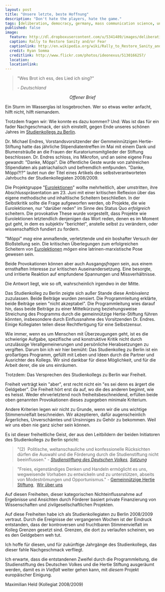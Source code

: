 ```yaml
---
layout: post
title: "Unsere letzte, beste Hoffnung"
description: "Don't hate the players, hate the game."
tags: [deliberation, democracy, germany, mass communication science, united states]
published: false
image:
  feature: http://dl.dropboxusercontent.com/u/5341489/images/deliberative-democracy-now-crop.jpg
  caption: Rally to Restore Sanity and/or Fear
  captionlink: http://en.wikipedia.org/wiki/Rally_to_Restore_Sanity_and/or_Fear
  credit: Ryan Somma
  creditlink: http://www.flickr.com/photos/ideonexus/5130166257/
  location: 
  locationlink:
---
```


<blockquote>"Wes Brot ich ess, des Lied ich sing?"

<em>- Deutschland</em></blockquote>
<p style="text-align: center;"><em>Offener Brief</em></p>
Ein Sturm im Wasserglas ist losgebrochen. Wer so etwas weiter anfacht, hilft nicht, hilft niemandem.

Trotzdem fragen wir: Wie konnte es dazu kommen? Und: Was ist das für ein fader Nachgeschmack, der sich einstellt, gegen Ende unseres schönen Jahres im <a href="http://www.studienkolleg-zu-berlin.de" target="_blank">Studienkollegs zu Berlin</a>.

Dr. Michael Endres, Vorstandsvorsitzender der Gemmeinnützigen Hertie-Stiftung hatte das jährliche Stipendiatentreffen im Mai mit einem Dank und Blumensträuße an die Frauen der Kuratoriumsmitglieder der Stiftung beschlossen. Dr. Endres schloss, ins Mikrofon, und an seine eigene Frau gewandt: "Danke, Möppi". Die öffentliche Geste wurde von zahlreichen Stipendiaten als patriachalisch und befremdlich emfpunden. "Danke, Möppi?!?" lautet nun der Titel eines Artikels des selbstverantworteten Jahrbuchs der Studienkollegiaten 2008/2009.

Die Projektgruppe "<a href="http://www.eurolektionen.de">Eurolektionen</a>" wollte mehrheitlich, aber umstritten, ihre Abschlusspräsentation am 23. Juni mit einer kritischen Reflexion über das eigene methodische und inhaltlische Scheitern beschließen. In der Selbstkritik sollte die Frage aufgeworfen werden, ob Projekte, die wie Eurolektionen, nur "darüber reden" im Sinne des Status Quo <em>erfolgreich</em> scheitern. Die provokative These wurde vorgestellt, dass Projekte wie Eurolektionen letztendlich denjenigen das Wort reden, denen es im Moment gut geht, in dem es subjektiv "berichtet", anstelle selbst zu verändern, oder wissenschaftlich fundiert zu fordern.

"Möppi" <em>mag</em> eine anmaßende, verletztende und ein boshafter Versuch der Bloßstellung sein. Die kritischen Überlegungen zum erfolgreichen Scheitern von <a href="www.eurolektionen.de" target="_blank">Eurolektionen</a> <em>mögen</em> eine latrinen-marxistische Pose gewesen sein.

Beide Provokationen können aber auch Ausgangs<em>fragen</em> sein, aus einem ernsthaften Interesse zur kritischen Auseinandersetzung. Eine besorgte, und irritierte Reaktion auf empfundene Spannungen und Missverhältnisse.

Die Antwort liegt, wie so oft, wahrscheinlich irgendwo in der Mitte.

Das Studienkolleg zu Berlin zeigte sich außer Stande diese Ambivalenz zuzulassen. Beide Beiträge wurden zensiert. Die Programmleitung erklärte, beide Beiträge seien "nicht akzeptabel". Die Programmleitung wies darauf hin, dass beide Beiträge zu einer Mittelkürzung beziehungsweise Streichung des Programms durch die gemeinnützige Hertie-Stiftung führen könnten, insbesondere durch Einflussnahme des Vorsitzenden Dr. Endres. Einige Kollegiaten teilen diese Rechtfertigung für eine Selbstzensur.

Wie immer, wenn es um Menschen mit Überzeugungen geht, ist es die schwierige Aufgabe, spezifische und konstruktive Kritik nicht durch unzulässige Verallgemeinerungen und persönliche Herabsetzungen zu vergiften. Darum bin ich wir hier bemüht: Das Studienkolleg zu Berlin ist ein großartiges Programm, gefüllt mit Leben und Ideen durch die Partner und Ausrichter des Kollegs. Wir sind dankbar für diese Möglichkeit, und für die Arbeit derer, die sie uns einräumen.

Trotzdem: Das Versprechen des Studienkollegs zu Berlin war Freiheit.

Freiheit verträgt kein "aber", erst recht nicht ein "es sei denn es ärgert die Geldgeber". Die Freiheit hört erst da auf, wo die des anderen beginnt, wie es heisst. Weder ehrverletztend noch freiheitsbeschneidend, erfüllen beide oben genannten Provokationen dieses zugegeben minimale Kriterium.

Andere Kriterien legen wir nicht zu Grunde, wenn wir die uns wichtige Stimmenvielfalt beschneiden. Wir akzeptieren, dafür augenscheinlich Ärgerliches, Unverschämtes und Unsinniges zu Gehör zu bekommen. Weil wir uns eben nie ganz sicher sein können.

Es ist dieser freiheitliche Geist, der aus den Leitbildern der beiden Initiatoren des Studienkollegs zu Berlin spricht:
<blockquote>"(2)  Politische, weltanschauliche und konfessionelle Rücksichten dürfen die Auswahl und die Förderung durch die Studienstiftung nicht beeinflussen."
<em>- <a href="http://www.studienstiftung.de" target="_blank">Studienstiftung des Deutschen Volkes</a>, <a href="http://www.studienstiftung.de/satzung.html?&amp;user_config[cmd]=showDetails&amp;cHash=22c5d66694" target="_blank">Satzung</a></em></blockquote>
<blockquote>"Freies, eigenständiges Denken und Handeln ermöglicht es uns, wegweisende Vorhaben zu entwickeln und zu unterstützen, abseits von Modeströmungen und Opportunismus."
- <a href="http://www.ghst.de" target="_blank">Gemeinnützige Hertie Stiftung</a>,  <a href="http://www.ghst.de/index.php?c=1&amp;c2=2&amp;sid=" target="_blank">Wir über uns</a></blockquote>
Auf diesen Freiheiten, dieser kategorischen Nichteinflussnahme auf Ergebnisse und Ansichten durch Förderer basiert private Finanzierung von Wissenschaften und zivilgesellschaftlichen Projekten.

Auf diese Freiheiten habe ich als Studienkollegiaten zu Berlin 2008/2009 vertraut. Durch die Ereignisse der vergangenen Wochen ist der Eindruck entstanden, dass der kontroversen und fruchtbaren Stimmenvielfalt im Kolleg Grenzen gesetzt sind. Grenzen, die dort zu verlaufen scheinen, wo es den Geldgebern weh tut.

Ich hoffe für diesen, und für zukünftige Jahrgänge des Studienkollegs, das dieser fahle Nachgeschmack verfliegt.

Ich erwarte, dass die entstandenen Zweifel durch die Programmleitung, die Studienstiftung des Deutschen Volkes und die Hertie Stiftung ausgeräumt werden, damit es <em>in Vielfalt</em> weiter gehen kann, mit <em>diesem</em> Projekt europäischer Einigung.

Maximilian Held (Kollegiat 2008/2009)